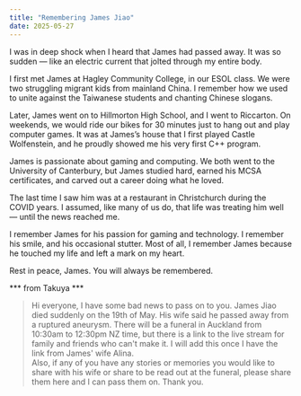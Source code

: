 ```yaml
---
title: "Remembering James Jiao"
date: 2025-05-27
---
```



I was in deep shock when I heard that James had passed away. It was so sudden — like an electric current that jolted through my entire body.

I first met James at Hagley Community College, in our ESOL class. We were two struggling migrant kids from mainland China. I  remember how we used to unite against the Taiwanese students and chanting Chinese slogans. 

Later, James went on to Hillmorton High School, and I went to Riccarton. On weekends, we would ride our bikes for 30 minutes just to hang out and play computer games. It was at James’s house that I first played Castle Wolfenstein, and he proudly showed me his very first C++ program.

James is passionate about gaming and computing. We both went to the University of Canterbury, but James studied hard, earned his MCSA certificates, and carved out a career doing what he loved.

The last time I saw him was at a restaurant in Christchurch during the COVID years. I assumed, like many of us do, that life was treating him well — until the news reached me.

I remember James for his passion for gaming and technology. I remember his smile, and his occasional stutter. Most of all, I remember James because he touched my life and left a mark on my heart.

Rest in peace, James. You will always be remembered.


*** from Takuya ***
> Hi everyone, I have some bad news to pass on to you. James Jiao died suddenly on the 19th of May. His wife said he passed away from a ruptured aneurysm. There will be a funeral in Auckland from 10:30am to 12:30pm NZ time, but there is a link to the live stream for family and friends who can't make it. I will add this once I have the link from James' wife Alina. <br>Also, if any of you have any stories or memories you would like to share with his wife or share to be read out at the funeral, please share them here and I can pass them on. Thank you.
